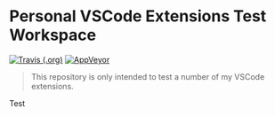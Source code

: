 # Personal VSCode Extensions Test Workspace


[![Travis (.org)](https://img.shields.io/travis/ivangabriele/vscode-extensions-test.svg?style=flat-square)](https://travis-ci.org/ivangabriele/vscode-extensions-test)
[![AppVeyor](https://img.shields.io/appveyor/ci/ivangabriele/vscode-extensions-test.svg?style=flat-square)](https://ci.appveyor.com/project/ivangabriele/vscode-extensions-test)


> This repository is only intended to test a number of my VSCode extensions.

Test
